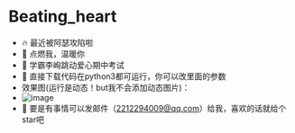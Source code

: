# Beating_heart
- 🔥 最近被阿瑟攻陷啦
- 👀 点燃我，温暖你
- 🎈 学霸李峋跳动爱心期中考试
- 🍟 直接下载代码在python3都可运行，你可以改里面的参数
- 效果图(运行是动态！but我不会添加动态图片)：
- ![image](https://user-images.githubusercontent.com/111479382/200601611-258f415d-5979-448f-87f6-15c9221d0a5e.png)
- 🍕 要是有事情可以发邮件（2212294009@qq.com）给我，喜欢的话就给个star吧
